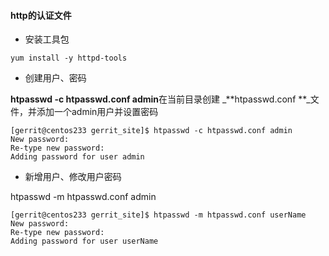 #### http的认证文件

* 安装工具包

```
yum install -y httpd-tools
```

* 创建用户、密码

**htpasswd -c htpasswd.conf admin**在当前目录创建 _**htpasswd.conf **_文件，并添加一个admin用户并设置密码

```
[gerrit@centos233 gerrit_site]$ htpasswd -c htpasswd.conf admin
New password: 
Re-type new password: 
Adding password for user admin
```

* 新增用户、修改用户密码

htpasswd -m htpasswd.conf admin

```
[gerrit@centos233 gerrit_site]$ htpasswd -m htpasswd.conf userName
New password: 
Re-type new password: 
Adding password for user userName
```



